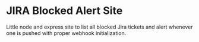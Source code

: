 # JIRA Blocked Alert Site
Little node and express site to list all blocked Jira tickets and alert whenever one is pushed with proper webhook initialization.
